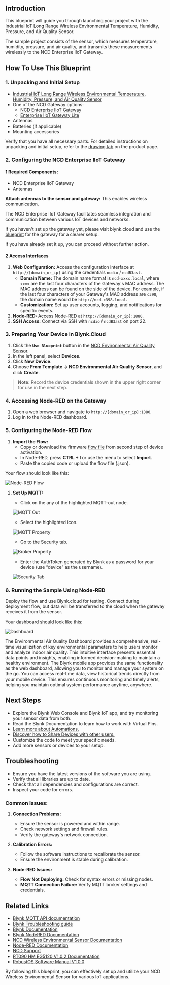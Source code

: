 ## Introduction

This blueprint will guide you through launching your project with the Industrial IoT Long Range Wireless Environmental Temperature, Humidity, Pressure, and Air Quality Sensor.

The sample project consists of the sensor, which measures temperature,
humidity, pressure, and air quality, and transmits these measurements wirelessly
to the NCD Enterprise IIoT Gateway.

## How To Use This Blueprint

### 1. Unpacking and Initial Setup

- [Industrial IoT Long Range Wireless Environmental Temperature, Humidity,
    Pressure, and Air Quality
    Sensor](https://store.ncd.io/product/industrial-iot-long-range-wireless-environmental-temperature-humidity-pressure-air-quality-sensor/)
- One of the NCD Gateway options:
    - [NCD Enterprise IIoT Gateway](https://store.ncd.io/product/enterprise-iiot-gateway/)
    - [Enterprise IIoT Gateway Lite](https://store.ncd.io/product/enterprise-iiot-gateway-lite/)
- Antennas
- Batteries (if applicable)
- Mounting accessories

Verify that you have all necessary parts. For detailed instructions on
unpacking and initial setup, refer to the [drawing
tab](https://store.ncd.io/product/industrial-iot-long-range-wireless-environmental-temperature-humidity-pressure-air-quality-sensor/#drawing)
on the product page.

### 2. Configuring the NCD Enterprise IIoT Gateway

#### 1 Required Components:
- NCD Enterprise IIoT Gateway
- Antennas

**Attach antennas to the sensor and gateway:** This enables wireless communication.

The NCD Enterprise IIoT Gateway facilitates seamless integration and communication between various IoT devices and networks.

If you haven't set up the gateway yet, please visit blynk.cloud and use the [blueprint](https://blynk.cloud/dashboard/88287/blueprints/Library/TMPL40YtWwLlq) for the gateway for a clearer setup.

If you have already set it up, you can proceed without further action.

#### 2 Access Interfaces

1. **Web Configuration:** Access the configuration interface at `http://[domain_or_ip]` using the credentials `ncdio` / `ncdB3ast`.
   - **Domain Name:** The domain name format is `ncd-xxxx.local`, where `xxxx` are the last four characters of the Gateway's MAC address. The MAC address can be found on the side of the device. For example, if the last four characters of your Gateway's MAC address are `c398`, the domain name would be `http://ncd-c398.local`.
   - **Customization:** Set up user accounts, logging, and notifications for specific events.
2. **Node-RED:** Access Node-RED at `http://[domain_or_ip]:1880`.
3. **SSH Access:** Connect via SSH with `ncdio` / `ncdB3ast` on port 22.

### 3. Preparing Your Device in Blynk.Cloud

1. Click the **`Use Blueprint`** button in the [NCD Environmental Air Quality Sensor](https://blynk.cloud/dashboard/blueprints/Library/TMPL4Bvbtdt3v).
2. In the left panel, select **Devices**.
3. Click **New Device**.
4. Choose **From Template -> NCD Environmental Air Quality Sensor**, and click **Create**.

> **Note:** Record the device credentials shown in the upper right corner for use in the next step.

### 4. Accessing Node-RED on the Gateway

1. Open a web browser and navigate to `http://[domain_or_ip]:1880`.
2. Log in to the Node-RED dashboard.

### 5. Configuring the Node-RED Flow

1. **Import the Flow:**
    - Copy or download the firmware [flow file](https://raw.githubusercontent.com/khrystynaO/blueprints/khrystynaO/feature/NCD-Env-Free/NCD%20Environmental%20Air%20Quality%20Sensor/Firmware/flow.json) from second step of device activation.
    - In Node-RED, press **CTRL + I** or use the menu to select **Import**.
    - Paste the copied code or upload the flow file (.json).

Your flow should look like this:

![Node-RED Flow](https://raw.githubusercontent.com/khrystynaO/blueprints/khrystynaO/feature/NCD-Env-Free/NCD%20Environmental%20Air%20Quality%20Sensor/Image/flow.png)


2. **Set Up MQTT:**
   - Click on the any of the highlighted MQTT-out node.

	![MQTT Out](https://raw.githubusercontent.com/khrystynaO/blueprints/khrystynaO/feature/NCD-Env-Free/NCD%20Environmental%20Air%20Quality%20Sensor/Image/flow-mqtt-out.png)

   - Select the highlighted icon.

	![MQTT Property](https://raw.githubusercontent.com/khrystynaO/blueprints/khrystynaO/feature/NCD-Env-Free/NCD%20Environmental%20Air%20Quality%20Sensor/Image/mqtt-property.png)

   - Go to the Security tab.

	![Broker Property](https://raw.githubusercontent.com/khrystynaO/blueprints/khrystynaO/feature/NCD-Env-Free/NCD%20Environmental%20Air%20Quality%20Sensor/Image/broker-property.png)

   - Enter the AuthToken generated by Blynk as a password for your device (use “device” as the username).

	![Security Tab](https://raw.githubusercontent.com/khrystynaO/blueprints/khrystynaO/feature/NCD-Env-Free/NCD%20Environmental%20Air%20Quality%20Sensor/Image/security-tab.png)

### 6. Running the Sample Using Node-RED

Deploy the flow and use Blynk.cloud for testing. Connect during deployment flow, but data will be transferred to the cloud when the gateway receives it from the sensor.

Your dashboard should look like this:

![Dashboard](https://raw.githubusercontent.com/khrystynaO/blueprints/khrystynaO/feature/NCD-Env-Free/NCD%20Environmental%20Air%20Quality%20Sensor/Image/screenshot-1.png)

The Environmental Air Quality Dashboard provides a comprehensive, real-time
visualization of key environmental parameters to help users monitor and analyze
indoor air quality. This intuitive interface presents essential data points and
insights, enabling informed decision-making to maintain a healthy environment. The Blynk mobile app provides the same functionality as the web dashboard,
allowing you to monitor and manage your system on the go. You can access real-time data, view historical trends directly from your mobile device. This ensures continuous
monitoring and timely alerts, helping you maintain optimal system
performance anytime, anywhere.

## Next Steps

- Explore the Blynk Web Console and Blynk IoT app, and try monitoring your sensor data from both.
- Read the Blynk Documentation to learn how to work with Virtual Pins.
- [Learn more about Automations.](https://docs.blynk.io/en/concepts/automations)
- [Discover how to Share Devices with other users.](https://docs.blynk.io/en/blynk.console/devices/device-sharing)
- Customize the code to meet your specific needs.
- Add more sensors or devices to your setup.

## Troubleshooting

- Ensure you have the latest versions of the software you are using.
- Verify that all libraries are up to date.
- Check that all dependencies and configurations are correct.
- Inspect your code for errors.

### Common Issues:

1. **Connection Problems:**
   - Ensure the sensor is powered and within range.
   - Check network settings and firewall rules.
   - Verify the gateway's network connection.

2. **Calibration Errors:**
   - Follow the software instructions to recalibrate the sensor.
   - Ensure the environment is stable during calibration.

3. **Node-RED Issues:**
   - **Flow Not Deploying:** Check for syntax errors or missing nodes.
   - **MQTT Connection Failure:** Verify MQTT broker settings and credentials.

## Related Links

- [Blynk MQTT API documentation](https://docs.blynk.io/en/hardware-guides/mqtt-api)
- [Blynk Troubleshooting guide](https://docs.blynk.io/en/getting-started/troubleshooting)
- [Blynk Documentation](https://docs.blynk.io/en/)
- [Blynk NodeRED Documentation](https://docs.blynk.io/en/hardware-guides/node-red)
- [NCD Wireless Environmental Sensor Documentation](https://ncd.io/blog/wireless-environmental-sensor-product-manual/)
- [Node-RED Documentation](https://nodered.org/docs/getting-started/local)
- [NCD Support](https://ncd.io/contact/)
- [RT090 HM EG5120 V1.0.2 Documentation](https://www.davantel.com/wp-content/uploads/2023/06/RT090_HM_EG5120_V1.0.2.pdf)
- [RobustOS Software Manual V1.0.0](https://rjconnect.co.za/wp-content/uploads/2022/12/RT_SM_RobustOS-Software-Manual_V1.0.0.pdf)

By following this blueprint, you can effectively set up and utilize your NCD Wireless Environmental Sensor for various IoT applications.

